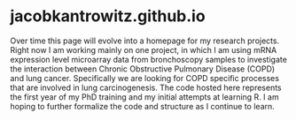 jacobkantrowitz.github.io
=========================

Over time this page will evolve into a homepage for my research projects. Right now I am working mainly on one project, in which I am using mRNA expression level microarray data from bronchoscopy samples to investigate the interaction between Chronic Obstructive Pulmonary Disease (COPD) and lung cancer. Specifically we are looking for COPD specific processes that are involved in lung carcinogenesis. The code hosted here represents the first year of my PhD training and my initial attempts at learning R. I am hoping to further formalize the code and structure as I continue to learn. 
